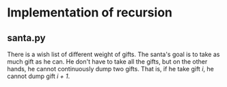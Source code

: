 # Implementation of recursion

## santa.py
There is a wish list of different weight of gifts. The santa's goal is to take as much gift as he can.
He don't have to take all the gifts, but on the other hands, he cannot continuously dump two gifts. That is, if he take gift *i*, he cannot dump gift *i + 1*.
